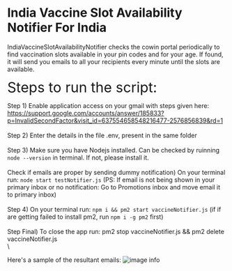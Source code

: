 # India Vaccine Slot Availability Notifier For India
IndiaVaccineSlotAvailabilityNotifier checks the cowin portal periodically to find vaccination slots available in your pin codes and for your age. If found, it will send you emails to all your recipients every minute until the slots are available.


<font size="6"> Steps to run the script: </font> 

Step 1) Enable application access on your gmail with steps given here:
https://support.google.com/accounts/answer/185833?p=InvalidSecondFactor&visit_id=637554658548216477-2576856839&rd=1  
\
Step 2) Enter the details in the file .env, present in the same folder
\
\
Step 3) Make sure you have Nodejs installed. Can be checked by ruinning `node --version` in terminal. If not, please install it.
\
\
Check if emails are proper by sending dummy notification) On your terminal run: `node start testNotifier.js`
(PS: If email is not being shown in your primary inbox or no notification: Go to Promotions inbox and move email it to primary inbox)
\
\
Step 4) On your terminal run: `npm i && pm2 start vaccineNotifier.js` (if if are getting failed to install pm2, run `npm i -g pm2` first)
\
\
Step Final) To close the app run: pm2 stop vaccineNotifier.js && pm2 delete vaccineNotifier.js
\
\


Here's a sample of the resultant emails:
![image info](./sampleEmail.png)
